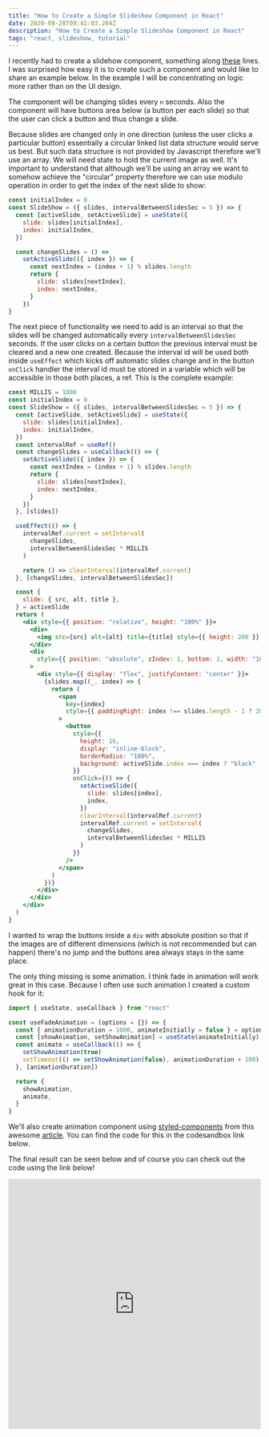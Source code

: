 ```yaml
---
title: "How to Create a Simple Slideshow Component in React"
date: 2020-08-28T09:41:03.284Z
description: "How to Create a Simple Slideshow Component in React"
tags: "react, slideshow, tutorial"
---
```


I recently had to create a slidehow component, something along [these](https://react-slideshow.herokuapp.com/fade-effect) lines. I was surprised how easy it is to create such a component and would like to share an example below. In the example I will be concentrating on logic more rather than on the UI design.

The component will be changing slides every `n` seconds. Also the component will have buttons area below (a button per each slide) so that the user can click a button and thus change a slide.

Because slides are changed only in one direction (unless the user clicks a particular button) essentially a circular linked list data structure would serve us best. But such data structure is not provided by Javascript therefore we'll use an array. We will need state to hold the current image as well. It's important to understand that although we'll be using an array we want to somehow achieve the "circular" property therefore we can use modulo operation in order to get the index of the next slide to show:

```js
const initialIndex = 0
const SlideShow = ({ slides, intervalBetweenSlidesSec = 5 }) => {
  const [activeSlide, setActiveSlide] = useState({
    slide: slides[initialIndex],
    index: initialIndex,
  })

  const changeSlides = () =>
    setActiveSlide(({ index }) => {
      const nextIndex = (index + 1) % slides.length
      return {
        slide: slides[nextIndex],
        index: nextIndex,
      }
    })
}
```

The next piece of functionality we need to add is an interval so that the slides will be changed automatically every `intervalBetweenSlidesSec` seconds. If the user clicks on a certain button the previous interval must be cleared and a new one created. Because the interval id will be used both inside `useEffect` which kicks off automatic slides change and in the button `onClick` handler the interval id must be stored in a variable which will be accessible in those both places, a ref. This is the complete example:

```jsx
const MILLIS = 1000
const initialIndex = 0
const SlideShow = ({ slides, intervalBetweenSlidesSec = 5 }) => {
  const [activeSlide, setActiveSlide] = useState({
    slide: slides[initialIndex],
    index: initialIndex,
  })
  const intervalRef = useRef()
  const changeSlides = useCallback(() => {
    setActiveSlide(({ index }) => {
      const nextIndex = (index + 1) % slides.length
      return {
        slide: slides[nextIndex],
        index: nextIndex,
      }
    })
  }, [slides])

  useEffect(() => {
    intervalRef.current = setInterval(
      changeSlides,
      intervalBetweenSlidesSec * MILLIS
    )

    return () => clearInterval(intervalRef.current)
  }, [changeSlides, intervalBetweenSlidesSec])

  const {
    slide: { src, alt, title },
  } = activeSlide
  return (
    <div style={{ position: "relative", height: "100%" }}>
      <div>
        <img src={src} alt={alt} title={title} style={{ height: 200 }} />
      </div>
      <div
        style={{ position: "absolute", zIndex: 1, bottom: 1, width: "100%" }}
      >
        <div style={{ display: "flex", justifyContent: "center" }}>
          {slides.map((_, index) => {
            return (
              <span
                key={index}
                style={{ paddingRight: index !== slides.length - 1 ? 20 : 0 }}
              >
                <button
                  style={{
                    height: 16,
                    display: "inline-block",
                    borderRadius: "100%",
                    background: activeSlide.index === index ? "black" : "white",
                  }}
                  onClick={() => {
                    setActiveSlide({
                      slide: slides[index],
                      index,
                    })
                    clearInterval(intervalRef.current)
                    intervalRef.current = setInterval(
                      changeSlides,
                      intervalBetweenSlidesSec * MILLIS
                    )
                  }}
                />
              </span>
            )
          })}
        </div>
      </div>
    </div>
  )
}
```

I wanted to wrap the buttons inside a `div` with absolute position so that if the images are of different dimensions (which is not recommended but can happen) there's no jump and the buttons area always stays in the same place.

The only thing missing is some animation. I think fade in animation will work great in this case. Because I often use such animation I created a custom hook for it:

```js
import { useState, useCallback } from "react"

const useFadeAnimation = (options = {}) => {
  const { animationDuration = 1000, animateInitially = false } = options
  const [showAnimation, setShowAnimation] = useState(animateInitially)
  const animate = useCallback(() => {
    setShowAnimation(true)
    setTimeout(() => setShowAnimation(false), animationDuration + 100)
  }, [animationDuration])

  return {
    showAnimation,
    animate,
  }
}
```

We'll also create animation component using [styled-components](https://styled-components.com/) from this awesome [article](https://medium.com/codeuai/working-with-animations-using-styled-components-de4dca3a0e79). You can find the code for this in the codesandbox link below.

The final result can be seen below and of course you can check out the code using the link below!

<iframe src="https://codesandbox.io/embed/slideshow-67skz?fontsize=14&hidenavigation=1&theme=dark"
     style="width:100%; height:500px; border:0; border-radius: 4px; overflow:hidden;"
     title="SlideShow"
     allow="accelerometer; ambient-light-sensor; camera; encrypted-media; geolocation; gyroscope; hid; microphone; midi; payment; usb; vr; xr-spatial-tracking"
     sandbox="allow-forms allow-modals allow-popups allow-presentation allow-same-origin allow-scripts"
   ></iframe>
